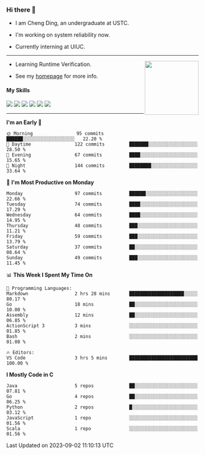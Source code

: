 ### Hi there 👋

* I am Cheng Ding, an undergraduate at USTC.
  
* I'm working on system reliability now.

* Currently interning at UIUC.

---

<img align="right" height="141" src="https://stats-of-repos-onds.vercel.app/api?username=IrisesD&theme=tokyonight&show_icons=true&count_private=true">

-  Learning Runtime Verification.

-  See my [homepage](https://irisesd.github.io) for more info.

#### My Skills

![](https://img.shields.io/badge/C++-65318e?logo=cplusplus&logoColor=fff)
![](https://img.shields.io/badge/Python-3e74a2?logo=python&logoColor=fff)
![](https://img.shields.io/badge/C-5654a2?logo=c&logoColor=fff)
![](https://img.shields.io/badge/Go-00aaff?logo=go&logoColor=fff)
![](https://img.shields.io/badge/Docker-0088ff?logo=docker&logoColor=fff)
![](https://img.shields.io/badge/Apache-D22128?logo=apache&logoColor=fff)

---
<!--START_SECTION:waka-->
**I'm an Early 🐤** 

```text
🌞 Morning                95 commits          ██████░░░░░░░░░░░░░░░░░░░   22.20 % 
🌆 Daytime                122 commits         ███████░░░░░░░░░░░░░░░░░░   28.50 % 
🌃 Evening                67 commits          ████░░░░░░░░░░░░░░░░░░░░░   15.65 % 
🌙 Night                  144 commits         ████████░░░░░░░░░░░░░░░░░   33.64 % 
```
📅 **I'm Most Productive on Monday** 

```text
Monday                   97 commits          ██████░░░░░░░░░░░░░░░░░░░   22.66 % 
Tuesday                  74 commits          ████░░░░░░░░░░░░░░░░░░░░░   17.29 % 
Wednesday                64 commits          ████░░░░░░░░░░░░░░░░░░░░░   14.95 % 
Thursday                 48 commits          ███░░░░░░░░░░░░░░░░░░░░░░   11.21 % 
Friday                   59 commits          ███░░░░░░░░░░░░░░░░░░░░░░   13.79 % 
Saturday                 37 commits          ██░░░░░░░░░░░░░░░░░░░░░░░   08.64 % 
Sunday                   49 commits          ███░░░░░░░░░░░░░░░░░░░░░░   11.45 % 
```


📊 **This Week I Spent My Time On** 

```text
💬 Programming Languages: 
Markdown                 2 hrs 28 mins       ████████████████████░░░░░   80.17 % 
Go                       18 mins             ██░░░░░░░░░░░░░░░░░░░░░░░   10.00 % 
Assembly                 12 mins             ██░░░░░░░░░░░░░░░░░░░░░░░   06.85 % 
ActionScript 3           3 mins              ░░░░░░░░░░░░░░░░░░░░░░░░░   01.85 % 
Bash                     2 mins              ░░░░░░░░░░░░░░░░░░░░░░░░░   01.08 % 

🔥 Editors: 
VS Code                  3 hrs 5 mins        █████████████████████████   100.00 % 
```

**I Mostly Code in C** 

```text
Java                     5 repos             ██░░░░░░░░░░░░░░░░░░░░░░░   07.81 % 
Go                       4 repos             ██░░░░░░░░░░░░░░░░░░░░░░░   06.25 % 
Python                   2 repos             █░░░░░░░░░░░░░░░░░░░░░░░░   03.12 % 
JavaScript               1 repo              ░░░░░░░░░░░░░░░░░░░░░░░░░   01.56 % 
Scala                    1 repo              ░░░░░░░░░░░░░░░░░░░░░░░░░   01.56 % 
```




 Last Updated on 2023-09-02 11:10:13 UTC
<!--END_SECTION:waka-->
